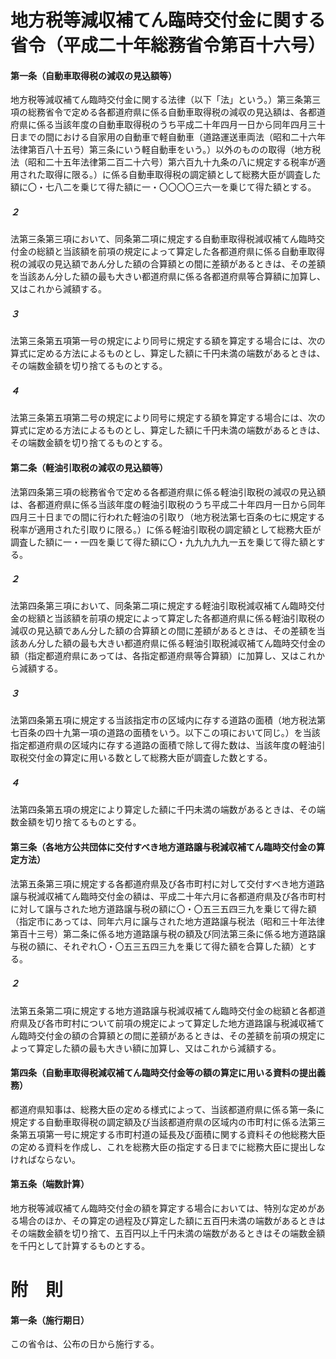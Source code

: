 # 地方税等減収補てん臨時交付金に関する省令（平成二十年総務省令第百十六号）
#### 第一条（自動車取得税の減収の見込額等）
地方税等減収補てん臨時交付金に関する法律（以下「法」という。）第三条第三項の総務省令で定める各都道府県に係る自動車取得税の減収の見込額は、各都道府県に係る当該年度の自動車取得税のうち平成二十年四月一日から同年四月三十日までの間における自家用の自動車で軽自動車（道路運送車両法（昭和二十六年法律第百八十五号）第三条にいう軽自動車をいう。）以外のものの取得（地方税法（昭和二十五年法律第二百二十六号）第六百九十九条の八に規定する税率が適用された取得に限る。）に係る自動車取得税の調定額として総務大臣が調査した額に〇・七八二を乗じて得た額に一・〇〇〇〇三六一を乗じて得た額とする。
##### ２
法第三条第三項において、同条第二項に規定する自動車取得税減収補てん臨時交付金の総額と当該額を前項の規定によって算定した各都道府県に係る自動車取得税の減収の見込額であん分した額の合算額との間に差額があるときは、その差額を当該あん分した額の最も大きい都道府県に係る各都道府県等合算額に加算し、又はこれから減額する。
##### ３
法第三条第五項第一号の規定により同号に規定する額を算定する場合には、次の算式に定める方法によるものとし、算定した額に千円未満の端数があるときは、その端数金額を切り捨てるものとする。
##### ４
法第三条第五項第二号の規定により同号に規定する額を算定する場合には、次の算式に定める方法によるものとし、算定した額に千円未満の端数があるときは、その端数金額を切り捨てるものとする。
#### 第二条（軽油引取税の減収の見込額等）
法第四条第三項の総務省令で定める各都道府県に係る軽油引取税の減収の見込額は、各都道府県に係る当該年度の軽油引取税のうち平成二十年四月一日から同年四月三十日までの間に行われた軽油の引取り（地方税法第七百条の七に規定する税率が適用された引取りに限る。）に係る軽油引取税の調定額として総務大臣が調査した額に一・一四を乗じて得た額に〇・九九九九九一五を乗じて得た額とする。
##### ２
法第四条第三項において、同条第二項に規定する軽油引取税減収補てん臨時交付金の総額と当該額を前項の規定によって算定した各都道府県に係る軽油引取税の減収の見込額であん分した額の合算額との間に差額があるときは、その差額を当該あん分した額の最も大きい都道府県に係る軽油引取税減収補てん臨時交付金の額（指定都道府県にあっては、各指定都道府県等合算額）に加算し、又はこれから減額する。
##### ３
法第四条第五項に規定する当該指定市の区域内に存する道路の面積（地方税法第七百条の四十九第一項の道路の面積をいう。以下この項において同じ。）を当該指定都道府県の区域内に存する道路の面積で除して得た数は、当該年度の軽油引取税交付金の算定に用いる数として総務大臣が調査した数とする。
##### ４
法第四条第五項の規定により算定した額に千円未満の端数があるときは、その端数金額を切り捨てるものとする。
#### 第三条（各地方公共団体に交付すべき地方道路譲与税減収補てん臨時交付金の算定方法）
法第五条第三項に規定する各都道府県及び各市町村に対して交付すべき地方道路譲与税減収補てん臨時交付金の額は、平成二十年六月に各都道府県及び各市町村に対して譲与された地方道路譲与税の額に〇・〇五三五四三九を乗じて得た額（指定市にあっては、同年六月に譲与された地方道路譲与税法（昭和三十年法律第百十三号）第二条に係る地方道路譲与税の額及び同法第三条に係る地方道路譲与税の額に、それぞれ〇・〇五三五四三九を乗じて得た額を合算した額）とする。
##### ２
法第五条第二項に規定する地方道路譲与税減収補てん臨時交付金の総額と各都道府県及び各市町村について前項の規定によって算定した地方道路譲与税減収補てん臨時交付金の額の合算額との間に差額があるときは、その差額を前項の規定によって算定した額の最も大きい額に加算し、又はこれから減額する。
#### 第四条（自動車取得税減収補てん臨時交付金等の額の算定に用いる資料の提出義務）
都道府県知事は、総務大臣の定める様式によって、当該都道府県に係る第一条に規定する自動車取得税の調定額及び当該都道府県の区域内の市町村に係る法第三条第五項第一号に規定する市町村道の延長及び面積に関する資料その他総務大臣の定める資料を作成し、これを総務大臣の指定する日までに総務大臣に提出しなければならない。
#### 第五条（端数計算）
地方税等減収補てん臨時交付金の額を算定する場合においては、特別な定めがある場合のほか、その算定の過程及び算定した額に五百円未満の端数があるときはその端数金額を切り捨て、五百円以上千円未満の端数があるときはその端数金額を千円として計算するものとする。
# 附　則
#### 第一条（施行期日）
この省令は、公布の日から施行する。
